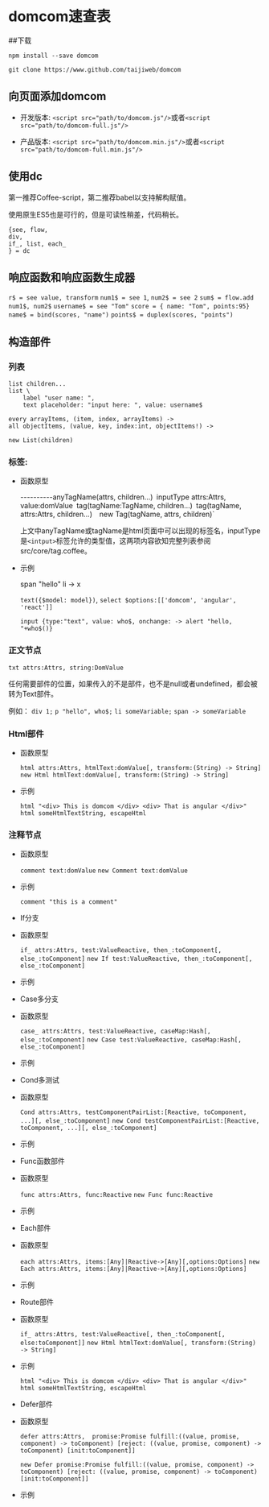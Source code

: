 # domcom速查表

##下载

	npm install --save domcom
	
	git clone https://www.github.com/taijiweb/domcom

## 向页面添加domcom

* 开发版本: `<script src="path/to/domcom.js"/>`或者`<script src="path/to/domcom-full.js"/>` 

* 产品版本: `<script src="path/to/domcom.min.js"/>`或者`<script src="path/to/domcom-full.min.js"/>` 

## 使用dc
第一推荐Coffee-script，第二推荐babel以支持解构赋值。

使用原生ES5也是可行的，但是可读性稍差，代码稍长。

	{see, flow, 
	div, 
	if_, list, each_
	} = dc

## 响应函数和响应函数生成器

`r$ = see value, transform`
`num1$ = see 1`,
`num2$ = see 2`
`sum$ = flow.add num1$, num2$`
`username$ = see "Tom"`
`score = { name: "Tom", points:95}` 
`name$ = bind(scores, "name")`
`points$ = duplex(scores, "points")`
  
## 构造部件

### 列表 

	list children...	
	list \
	    label "user name: ",
	    text placeholder: "input here: ", value: username$
	
    every arrayItems, (item, index, arrayItems) ->
    all objectItems, (value, key, index:int, objectItems!) ->

    new List(children)

### 标签: 

* 函数原型

	----------anyTagName(attrs, children...)`
    `inputType attrs:Attrs, value:domValue`
	`tag(tagName:TagName, children...)`
	`tag(tagName, attrs:Attrs, children...)` 
	`new Tag(tagName, attrs, children)`

  上文中anyTagName或tagName是html页面中可以出现的标签名，inputType是`<intput>`标签允许的类型值，这两项内容欲知完整列表参阅src/core/tag.coffee。 

* 示例

    span "hello"
    li -> x

	`text({$model: model})`, `select $options:[['domcom', 'angular', 'react']]`

	`input {type:"text", value: who$, onchange: -> alert "hello, "+who$()}` 


### 正文节点

  `txt attrs:Attrs, string:DomValue`

  任何需要部件的位置，如果传入的不是部件，也不是null或者undefined，都会被转为Text部件。

  例如： `div 1;` `p "hello", who$;` `li someVariable;` `span -> someVariable`  

### Html部件
* 函数原型 

	`html attrs:Attrs, htmlText:domValue[, transform:(String) -> String]` 
	`new Html htmlText:domValue[, transform:(String) -> String]` 

* 示例

	`html "<div> This is domcom </div> <div> That is angular </div>"`
	`html someHtmlTextString, escapeHtml` 

### 注释节点
* 函数原型
 
	`comment text:domValue` 
	`new Comment text:domValue` 

* 示例

	`comment "this is a comment"`

* If分支
* 函数原型 

	`if_ attrs:Attrs, test:ValueReactive, then_:toComponent[, else_:toComponent]` 
	`new If test:ValueReactive, then_:toComponent[, else_:toComponent]` 

* 示例


* Case多分支
* 函数原型 

	`case_ attrs:Attrs, test:ValueReactive, caseMap:Hash[, else_:toComponent]` 
	`new Case test:ValueReactive, caseMap:Hash[, else_:toComponent]` 

* 示例


* Cond多测试
* 函数原型 

	`Cond attrs:Attrs, testComponentPairList:[Reactive, toComponent, ...][, else_:toComponent]` 
	`new Cond testComponentPairList:[Reactive, toComponent, ...][, else_:toComponent]` 

* 示例

* Func函数部件
* 函数原型 

	`func attrs:Attrs, func:Reactive` 
	`new Func func:Reactive` 

* 示例

* Each部件
* 函数原型 

	`each attrs:Attrs, items:[Any]|Reactive->[Any][,options:Options]` 
	`new Each attrs:Attrs, items:[Any]|Reactive->[Any][,options:Options]` 

* 示例

* Route部件
* 函数原型 

	`if_ attrs:Attrs, test:ValueReactive[, then_:toComponent[, else:toComponent]]` 
	`new Html htmlText:domValue[, transform:(String) -> String]` 

* 示例

	`html "<div> This is domcom </div> <div> That is angular </div>"`
	`html someHtmlTextString, escapeHtml` 

* Defer部件
* 函数原型 

	`defer attrs:Attrs, 
        promise:Promise
        fulfill:((value, promise, component) -> toComponent)
        [reject: ((value, promise, component) -> toComponent)
        [init:toComponent]]` 

	 
	`new Defer
        promise:Promise
        fulfill:((value, promise, component) -> toComponent)
        [reject: ((value, promise, component) -> toComponent)
        [init:toComponent]]` 


* 示例
